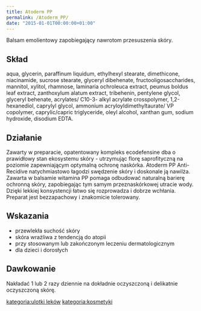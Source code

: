 ```yaml
---
title: Atoderm PP
permalink: /Atoderm_PP/
date: "2015-01-01T00:00:00+01:00"
---
```


Balsam emolientowy zapobiegający nawrotom przesuszenia skóry.

Skład
-----

aqua, glycerin, paraffinum liquidum, ethylhexyl stearate, dimethicone, niacinamide, sucrose stearate, glyceryl dibehenate, fructooligosaccharides, mannitol, xylitol, rhamnose, laminaria ochroleuca extract, peumus boldus leaf extract, zanthoxylum alatum extract, tribehenin, pentylene glycol, glyceryl behenate, acrylates/ C10-3- alkyl acrylate crosspolymer, 1,2-hexanediol, caprylyl glycol, ammonium acryloyldimethyltaurate/ VP copolymer, caprylic/capric triglyceride, oleyl alcohol, xanthan gum, sodium hydroxide, disodium EDTA.

Działanie
---------

Zawarty w preparacie, opatentowany kompleks ecodefensine dba o prawidłowy stan ekosystemu skóry - utrzymując florę saprofityczną na poziomie zapewniającym optymalną ochronę naskórka. Atoderm PP Anti-Recidive natychmiastowo łagodzi swędzenie skóry i doskonale ją nawilża. Zawarta w balsamie witamina PP pomaga odbudować naturalną barierę ochronną skóry, zapobiegając tym samym przeznaskórkowej utracie wody. Dzięki lekkiej konsystencji łatwo się rozprowadza i dobrze wchłania. Preparat jest bezzapachowy i znakomicie tolerowany.

Wskazania
---------

-   przewlekła suchość skóry
-   skóra wrażliwa z tendencją do atopii
-   przy stosowanym lub zakończonym leczeniu dermatologicznym
-   dla dzieci i dorosłych

Dawkowanie
----------

Nakładać 1 lub 2 razy dziennie na dokładnie oczyszczoną i delikatnie oczyszczoną skórę.

[kategoria:ulotki leków](/atopedia/kategoria:ulotki_leków "wikilink") [kategoria:kosmetyki](/atopedia/kategoria:kosmetyki "wikilink")